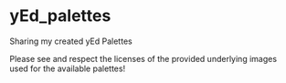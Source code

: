 # yEd_palettes
Sharing my created yEd Palettes

Please see and respect the licenses of the provided underlying images used for the available palettes!
